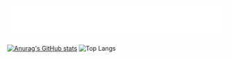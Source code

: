 <h1>
  <img src="https://github.com/gabriel-txt/gabriel-txt/blob/main/name.svg" alt="Gabriel Póvoa">
</h1>

[![Anurag's GitHub stats](https://github-readme-stats.vercel.app/api?username=gabriel-txt)](https://github.com/anuraghazra/github-readme-stats)
![Top Langs](https://github-readme-stats.vercel.app/api/top-langs/?username=gabriel-txt&layout=compact)
